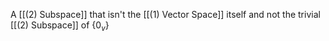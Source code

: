A [[(2) Subspace]] that isn't the [[(1) Vector Space]] itself and not the trivial [[(2) Subspace]] of {$0_v$}